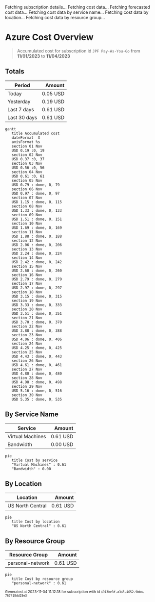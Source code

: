 Fetching subscription details...
Fetching cost data...
Fetching forecasted cost data...
Fetching cost data by service name...
Fetching cost data by location...
Fetching cost data by resource group...
# Azure Cost Overview

> Accumulated cost for subscription id `JPF Pay-As-You-Go` from **11/01/2023** to **11/04/2023**

## Totals

|Period|Amount|
|---|---:|
|Today|0.05 USD|
|Yesterday|0.19 USD|
|Last 7 days|0.61 USD|
|Last 30 days|0.61 USD|

```mermaid
gantt
   title Accumulated cost
   dateFormat  X
   axisFormat %s
   section 01 Nov
   USD 0.19 :0, 19
   section 02 Nov
   USD 0.37 :0, 37
   section 03 Nov
   USD 0.56 :0, 56
   section 04 Nov
   USD 0.61 :0, 61
   section 05 Nov
   USD 0.79 : done, 0, 79
   section 06 Nov
   USD 0.97 : done, 0, 97
   section 07 Nov
   USD 1.15 : done, 0, 115
   section 08 Nov
   USD 1.33 : done, 0, 133
   section 09 Nov
   USD 1.51 : done, 0, 151
   section 10 Nov
   USD 1.69 : done, 0, 169
   section 11 Nov
   USD 1.88 : done, 0, 188
   section 12 Nov
   USD 2.06 : done, 0, 206
   section 13 Nov
   USD 2.24 : done, 0, 224
   section 14 Nov
   USD 2.42 : done, 0, 242
   section 15 Nov
   USD 2.60 : done, 0, 260
   section 16 Nov
   USD 2.79 : done, 0, 279
   section 17 Nov
   USD 2.97 : done, 0, 297
   section 18 Nov
   USD 3.15 : done, 0, 315
   section 19 Nov
   USD 3.33 : done, 0, 333
   section 20 Nov
   USD 3.51 : done, 0, 351
   section 21 Nov
   USD 3.70 : done, 0, 370
   section 22 Nov
   USD 3.88 : done, 0, 388
   section 23 Nov
   USD 4.06 : done, 0, 406
   section 24 Nov
   USD 4.25 : done, 0, 425
   section 25 Nov
   USD 4.43 : done, 0, 443
   section 26 Nov
   USD 4.61 : done, 0, 461
   section 27 Nov
   USD 4.80 : done, 0, 480
   section 28 Nov
   USD 4.98 : done, 0, 498
   section 29 Nov
   USD 5.16 : done, 0, 516
   section 30 Nov
   USD 5.35 : done, 0, 535
```

## By Service Name

|Service|Amount|
|---|---:|
|Virtual Machines|0.61 USD|
|Bandwidth|0.00 USD|

```mermaid
pie
   title Cost by service
   "Virtual Machines" : 0.61
   "Bandwidth" : 0.00
```

## By Location

|Location|Amount|
|---|---:|
|US North Central|0.61 USD|

```mermaid
pie
   title Cost by location
   "US North Central" : 0.61
```

## By Resource Group

|Resource Group|Amount|
|---|---:|
|personal-network|0.61 USD|

```mermaid
pie
   title Cost by resource group
   "personal-network" : 0.61
```

<sup>Generated at 2023-11-04 11:12:18 for subscription with id `4913be3f-a345-4652-9bba-767418dd25e3`</sup>
